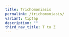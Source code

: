 ```yaml
---
title: Trichomoniasis
permalink: /trichomoniasis/
variant: tiptap
description: ""
third_nav_title: T to Z
---
```

